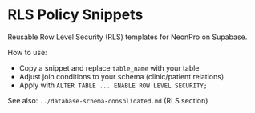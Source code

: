 # RLS Policy Snippets

Reusable Row Level Security (RLS) templates for NeonPro on Supabase.

How to use:
- Copy a snippet and replace `table_name` with your table
- Adjust join conditions to your schema (clinic/patient relations)
- Apply with `ALTER TABLE ... ENABLE ROW LEVEL SECURITY;`

See also: `../database-schema-consolidated.md` (RLS section)
